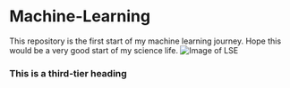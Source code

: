 # **Machine-Learning**
This repository is the first start of my machine learning journey.
Hope this would be a very good start of my science life.
![Image of LSE](http://image.baidu.com/search/detail?ct=503316480&z=0&ipn=d&word=lse&step_word=&hs=0&pn=4&spn=0&di=4510&pi=0&rn=1&tn=baiduimagedetail&is=0%2C0&istype=0&ie=utf-8&oe=utf-8&in=&cl=2&lm=-1&st=undefined&cs=2054839822%2C698347012&os=382309245%2C2217300873&simid=3374848559%2C91115142&adpicid=0&lpn=0&ln=1881&fr=&fmq=1577719686560_R&fm=&ic=undefined&s=undefined&hd=undefined&latest=undefined&copyright=undefined&se=&sme=&tab=0&width=undefined&height=undefined&face=undefined&ist=&jit=&cg=&bdtype=0&oriquery=&objurl=http%3A%2F%2Fzyadmin.xhd.cn%2Fu%2Fcms%2Fwuhan%2F201808%2F13151651stvl.png&fromurl=ippr_z2C%24qAzdH3FAzdH3Foi_z%26e3Bxi1_z%26e3BvgAzdH3Fhf3qAzdH3FyvAzdH3F0cdbl8_z%26e3Bip4s&gsm=&rpstart=0&rpnum=0&islist=&querylist=&force=undefined)
### This is a third-tier heading
